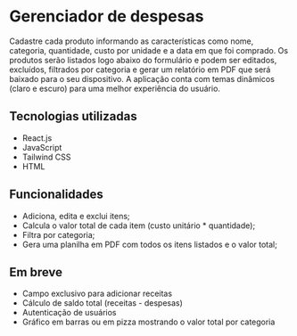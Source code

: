 # Gerenciador de despesas

Cadastre cada produto informando as características como nome, categoria, quantidade, custo por unidade e a data em que foi comprado.
Os produtos serão listados logo abaixo do formulário e podem ser editados, excluídos, filtrados por categoria e gerar um relatório em PDF que será baixado para o seu dispositivo. A aplicação conta com temas dinâmicos (claro e escuro) para uma melhor experiência do usuário. 

## Tecnologias utilizadas

- React.js
- JavaScript
- Tailwind CSS
- HTML

## Funcionalidades

- Adiciona, edita e exclui itens;
- Calcula o valor total de cada item (custo unitário * quantidade);
- Filtra por categoria;
- Gera uma planilha em PDF com todos os itens listados e o valor total;

## Em breve

- Campo exclusivo para adicionar receitas
- Cálculo de saldo total (receitas - despesas)
- Autenticação de usuários
- Gráfico em barras ou em pizza mostrando o valor total por categoria